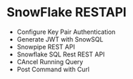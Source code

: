 # SnowFlake RESTAPI
- Configure Key Pair Authentication
- Generate JWT with SnowSQL
- Snowpipe REST API
- Snowflake SQL Rest REST API
- CAncel Running Query
- Post Command with Curl
